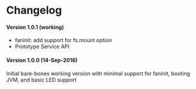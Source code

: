 # **Changelog**

#### **Version 1.0.1 (working)**
- faninit: add support for fs.mount option
- Prototype Service API

#### **Version 1.0.0 (14-Sep-2016)**
Initial bare-bones working version with minimal support
for faninit, booting JVM, and basic LED support